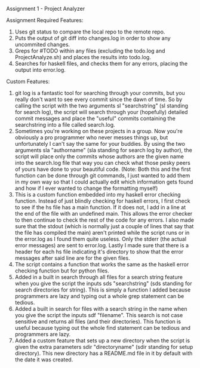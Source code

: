 Assignment 1 - Project Analyzer

Assignment Required Features:
1. Uses git status to compare the local repo to the remote repo.
2. Puts the output of git diff into changes.log in order to show any uncommited changes.
3. Greps for #TODO within any files (excluding the todo.log and ProjectAnalyze.sh) and places the results into todo.log.
4. Searches for haskell files, and checks them for any errors, placing the output into error.log.

Custom Features:
1. git log is a fantastic tool for searching through your commits, but you really don't want to see every commit since the dawn of time. So by calling the script with the two arguments
   sl "searchstring" (sl standing for search log), the script will search through your (hopefully) detailed commit messages and place the "useful" commits containing the searchstring
   into a file called search.log.
2. Sometimes you're working on these projects in a group. Now you're obviously a pro programmer who never messes things up, but unfortunately I can't say the same for your buddies.
   By using the two arguments sla "authorname" (sla standing for search log by author), the script will place only the commits whose authors are the given name into the search.log file
   that way you can check what those pesky peers of yours have done to your beautiful code. (Note: Both this and the first function can be done through git commands, I just wanted to add
   them in my own way so that I could actually edit which information gets found and how if I ever wanted to change the formatting myself)
3. This is a custom function embedded into my haskell error checking function. Instead of just blindly checking for haskell errors, I first check to see if the hs file has a main function. 
   If it does not, I add in a line at the end of the file with an undefined main. This allows the error checker to then continue to check the rest of the code for any errors. 
   I also made sure that the stdout (which is normally just a couple of lines that say that the file has compiled the main) aren't printed while the script runs or in the error.log as I 
   found them quite useless. Only the stderr (the actual error messages) are sent to error.log. Lastly I made sure that there is a header for each hs file indicating it's directory to show 
   that the error messages after said line are for the given files.
4. The script contains a function that works the same as the haskell error checking function but for python files.
5. Added in a built in search through all files for a search string feature when you give the script the inputs sds "searchstring" (sds standing for search directories for string). This is 
   simply a function I added because programmers are lazy and typing out a whole grep statement can be tedious.
6. Added a built in search for files with a search string in the name when you give the script the inputs sdf "filename". This search is not case sensitive and returns all files (and their
   directories). This function is useful because typing out the whole find statement can be tedious and programmers are lazy.
7. Added a custom feature that sets up a new directory when the script is given the extra parameters sdir "directoryname" (sdir standing for setup directory). This new directory has a 
   README.md file in it by default with the date it was created. 
